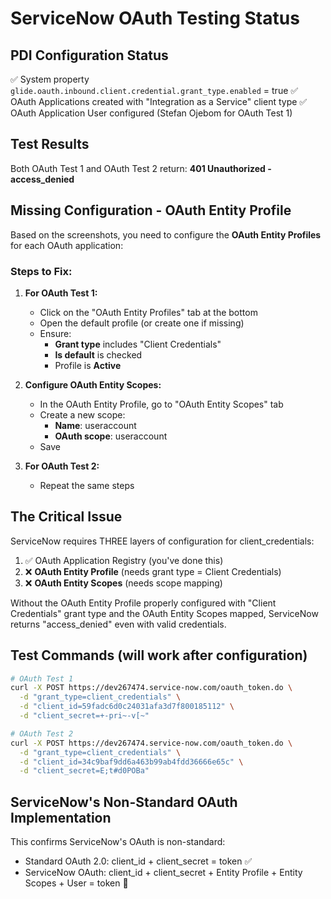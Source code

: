 # ServiceNow OAuth Testing Status

## PDI Configuration Status
✅ System property `glide.oauth.inbound.client.credential.grant_type.enabled` = true
✅ OAuth Applications created with "Integration as a Service" client type
✅ OAuth Application User configured (Stefan Ojebom for OAuth Test 1)

## Test Results
Both OAuth Test 1 and OAuth Test 2 return: **401 Unauthorized - access_denied**

## Missing Configuration - OAuth Entity Profile

Based on the screenshots, you need to configure the **OAuth Entity Profiles** for each OAuth application:

### Steps to Fix:

1. **For OAuth Test 1:**
   - Click on the "OAuth Entity Profiles" tab at the bottom
   - Open the default profile (or create one if missing)
   - Ensure:
     - **Grant type** includes "Client Credentials"
     - **Is default** is checked
     - Profile is **Active**

2. **Configure OAuth Entity Scopes:**
   - In the OAuth Entity Profile, go to "OAuth Entity Scopes" tab
   - Create a new scope:
     - **Name**: useraccount
     - **OAuth scope**: useraccount
   - Save

3. **For OAuth Test 2:**
   - Repeat the same steps

## The Critical Issue

ServiceNow requires THREE layers of configuration for client_credentials:
1. ✅ OAuth Application Registry (you've done this)
2. ❌ **OAuth Entity Profile** (needs grant type = Client Credentials)
3. ❌ **OAuth Entity Scopes** (needs scope mapping)

Without the OAuth Entity Profile properly configured with "Client Credentials" grant type and the OAuth Entity Scopes mapped, ServiceNow returns "access_denied" even with valid credentials.

## Test Commands (will work after configuration)

```bash
# OAuth Test 1
curl -X POST https://dev267474.service-now.com/oauth_token.do \
  -d "grant_type=client_credentials" \
  -d "client_id=59fadc6d0c24031afa3d7f800185112" \
  -d "client_secret=+-pri~-v[~"

# OAuth Test 2
curl -X POST https://dev267474.service-now.com/oauth_token.do \
  -d "grant_type=client_credentials" \
  -d "client_id=34c9baf9dd6a463b99ab4fdd36666e65c" \
  -d "client_secret=E;t#d0POBa"
```

## ServiceNow's Non-Standard OAuth Implementation

This confirms ServiceNow's OAuth is non-standard:
- Standard OAuth 2.0: client_id + client_secret = token ✅
- ServiceNow OAuth: client_id + client_secret + Entity Profile + Entity Scopes + User = token 😤